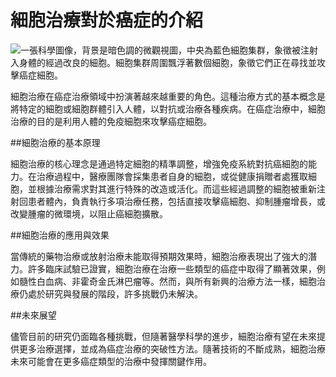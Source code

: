 # 細胞治療對於癌症的介紹
![一張科學圖像，背景是暗色調的微觀視圖，中央為藍色細胞集群，象徵被注射入身體的經過改良的細胞。細胞集群周圍飄浮著數個細胞，象徵它們正在尋找並攻擊癌症細胞。](https://i.imgur.com/71O64b0.jpeg)

細胞治療在癌症治療領域中扮演著越來越重要的角色。這種治療方式的基本概念是將特定的細胞或細胞群體引入人體，以對抗或治療各種疾病。在癌症治療中，細胞治療的目的是利用人體的免疫細胞來攻擊癌症細胞。

##細胞治療的基本原理

細胞治療的核心理念是通過特定細胞的精準調整，增強免疫系統對抗癌細胞的能力。在治療過程中，醫療團隊會採集患者自身的細胞，或從健康捐贈者處獲取細胞，並根據治療需求對其進行特殊的改造或活化。而這些經過調整的細胞被重新注射回患者體內，負責執行多項治療任務，包括直接攻擊癌細胞、抑制腫瘤增長，或改變腫瘤的微環境，以阻止癌細胞擴散。

##細胞治療的應用與效果

當傳統的藥物治療或放射治療未能取得預期效果時，細胞治療表現出了強大的潛力。許多臨床試驗已證實，細胞治療在治療一些類型的癌症中取得了顯著效果，例如髓性白血病、非霍奇金氏淋巴瘤等。然而，與所有新興的治療方法一樣，細胞治療仍處於研究與發展的階段，許多挑戰仍未解決。

##未來展望

儘管目前的研究仍面臨各種挑戰，但隨著醫學科學的進步，細胞治療有望在未來提供更多治療選擇，並成為癌症治療的突破性方法。隨著技術的不斷成熟，細胞治療未來可能會在更多癌症類型的治療中發揮關鍵作用。
